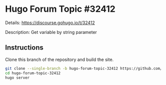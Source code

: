 # Hugo Forum Topic #32412

Details: <https://discourse.gohugo.io/t/32412>

Description: Get variable by string parameter

## Instructions

Clone this branch of the repository and build the site.

```bash
git clone --single-branch -b hugo-forum-topic-32412 https://github.com/jmooring/hugo-testing hugo-forum-topic-32412
cd hugo-forum-topic-32412
hugo server
```
